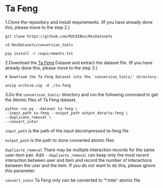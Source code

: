 # Ta Feng

1.Clone the repository and install requirements. 
(If you have already done this, please move to the step 2.)

```
git clone https://github.com/RUCAIBox/RecDatasets

cd RecDatasets/conversion_tools

pip install -r requirements.txt
```

2.Download the [Ta Feng](https://www.kaggle.com/chiranjivdas09/ta-feng-grocery-dataset) Dataset and extract the dataset file.
(If you have already done this, please move to the step 3.)

```
# Download the Ta Feng Dataset into the 'conversion_tools/' directory.

unzip archive.zip -d ./ta-feng
```

3.Go the ``conversion_tools/`` directory 
and run the following command to get the Atomic files of Ta Feng dataset.

```
python run.py --dataset ta-feng \ 
--input_path ta-feng --output_path output_data/ta-feng \
--duplicate_removal \ 
--convert_inter
```

`input_path` is the path of the input decompressed ta-feng file

`output_path` is the path to store converted atomic files

 `dupliacte_removal` There may be multiple interaction records for the same user-item pair. Add `--dupliacte_removal` can 
 keep only the most recent interaction between user and item and 
 record the number of interactions between the user and the item. 
 If you do not want to do this, please ignore this parameter.

 `convert_inter` Ta Feng only can be converted to '*.inter' atomic file
